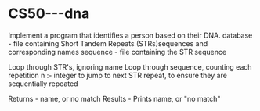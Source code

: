 # CS50---dna
Implement a program that identifies a person based on their DNA.
database - file containing Short Tandem Repeats (STRs)sequences 
         and corresponding names
sequence - file containing the STR sequence
        
Loop through STR's, ignoring name
Loop through sequence, counting each repetition
n :- integer to jump to next STR repeat, to ensure they are sequentially
          repeated

Returns - name, or no match
Results - Prints name, or "no match"
